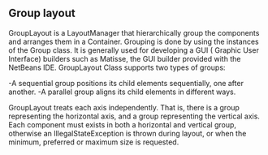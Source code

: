 ## Group layout

GroupLayout is a LayoutManager that hierarchically group the components and arranges them in a Container. Grouping is done by using the instances of the Group class. It is generally used for developing a GUI ( Graphic User Interface) builders such as Matisse, the GUI builder provided with the NetBeans IDE. GroupLayout Class supports two types of groups:

-A sequential group positions its child elements sequentially, one after another.
-A parallel group aligns its child elements in different ways.

GroupLayout treats each axis independently. That is, there is a group representing the horizontal axis, and a group representing the vertical axis. Each component must exists in both a horizontal and vertical group, otherwise an IllegalStateException is thrown during layout, or when the minimum, preferred or maximum size is requested.